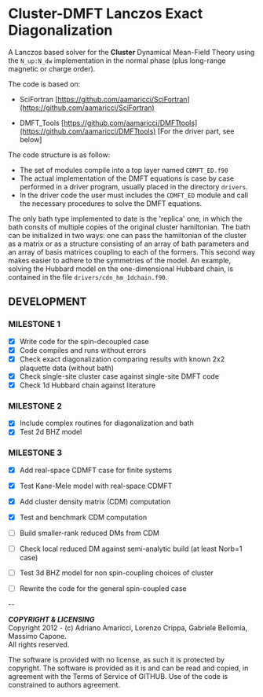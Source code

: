 # Cluster-DMFT Lanczos Exact Diagonalization

A Lanczos based solver for the **Cluster** Dynamical Mean-Field Theory using the `N_up:N_dw` implementation in the normal phase (plus long-range magnetic or charge order).  

The code is based on:  

* SciFortran [https://github.com/aamaricci/SciFortran](https://github.com/aamaricci/SciFortran)  

* DMFT_Tools [https://github.com/aamaricci/DMFTtools](https://github.com/aamaricci/DMFTtools) [For the driver part, see below]

The code structure is as follow:  

* The set of modules compile into a top layer named `CDMFT_ED.f90`  
* The actual implementation of the DMFT equations is case by case performed in a driver program, usually placed in the directory `drivers`. 
* In the driver code the user must includes the `CDMFT_ED` module and call the necessary procedures to solve the DMFT equations.

 The only bath type implemented to date is the 'replica' one, in which the bath consits of multiple copies of the original cluster hamiltonian. 
 The bath can be initialized in two ways: one can pass the hamiltonian of the cluster as a matrix or as a structure consisting of an array of bath parameters and an array of basis matrices coupling to each of the formers. This second way makes easier to adhere to the symmetries of the model.
 An example, solving the Hubbard model on the one-dimensional Hubbard chain, is contained in the file `drivers/cdn_hm_1dchain.f90`.

## DEVELOPMENT

### MILESTONE 1

- [x] Write code for the spin-decoupled case
- [x] Code compiles and runs without errors
- [x] Check exact diagonalization comparing results with known 2x2 plaquette data (without bath)
- [x] Check single-site cluster case against single-site DMFT code
- [x] Check 1d Hubbard chain against literature

### MILESTONE 2

- [x] Include complex routines for diagonalization and bath
- [x] Test 2d BHZ model 

### MILESTONE 3

- [x] Add real-space CDMFT case for finite systems
- [x] Test Kane-Mele model with real-space CDMFT
- [x] Add cluster density matrix (CDM) computation
- [x] Test and benchmark CDM computation
- [ ] Build smaller-rank reduced DMs from CDM
- [ ] Check local reduced DM against semi-analytic build (at least Norb=1 case) 
- [ ] Test 3d BHZ model for non spin-coupling choices of cluster
- [ ] Rewrite the code for the general spin-coupled case


--

***COPYRIGHT & LICENSING***  
Copyright 2012 -  (c) Adriano Amaricci, Lorenzo Crippa, Gabriele Bellomia, Massimo Capone.  
All rights reserved. 

The software is provided with no license, as such it is protected by copyright. The software is provided as it is and can be read and copied, in agreement with the Terms of Service of GITHUB. 
Use of the code is constrained to authors agreement.   

